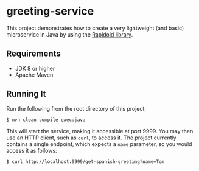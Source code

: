 # greeting-service

This project demonstrates how to create a very lightweight 
(and basic) microservice in Java by using the 
[Rapidoid library](https://www.rapidoid.org/).

## Requirements

* JDK 8 or higher
* Apache Maven

## Running It

Run the following from the root directory of this project:

```bash
$ mvn clean compile exec:java
```

This will start the service, making it accessible at port 9999.
You may then use an HTTP client, such as `curl`, to access it. 
The project currently contains a single endpoint, which expects 
a `name` parameter, so you would access it as follows:

```bash
$ curl http://localhost:9999/get-spanish-greeting?name=Tom
```


